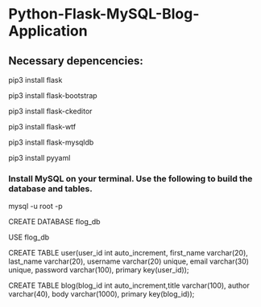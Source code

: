 # Python-Flask-MySQL-Blog-Application

## Necessary depencencies:

pip3 install flask   

pip3 install flask-bootstrap

pip3 install flask-ckeditor

pip3 install flask-wtf 

pip3 install flask-mysqldb  

pip3 install pyyaml

### Install MySQL on your terminal. Use the following to build the database and tables.

mysql -u root -p 

CREATE DATABASE flog_db

USE flog_db

CREATE TABLE user(user_id int auto_increment, first_name varchar(20), last_name varchar(20), username varchar(20) unique, email varchar(30) unique, password varchar(100), primary key(user_id));

CREATE TABLE blog(blog_id int auto_increment,title varchar(100), author varchar(40), body varchar(1000), primary key(blog_id));
